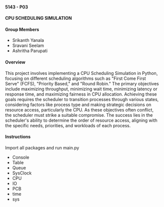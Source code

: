 #### 5143 - P03
#### CPU SCHEDULING SIMULATION

#### Group Members

- Srikanth Yanala
- Sravani Seelam
- Ashritha Parupati

#### Overview
This project involves implementing a CPU Scheduling Simulation in Python, focusing on different scheduling algorithms such as "First Come First Serve" (FCFS), "Priority Based," and "Round Robin." The primary objectives include maximizing throughput, minimizing wait time, minimizing latency or response time, and maximizing fairness in CPU allocation. Achieving these goals requires the scheduler to transition processes through various states, considering factors like process type and making strategic decisions on resource access, particularly the CPU. As these objectives often conflict, the scheduler must strike a suitable compromise. The success lies in the scheduler's ability to determine the order of resource access, aligning with the specific needs, priorities, and workloads of each process.

#### Instructions
Import all packages and run main.py
- Console
- Table
- Queue
- SysClock
- CPU
- IO
- PCB
- time
- sys
